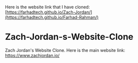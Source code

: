 Here is the website link that I have cloned: [https://farhadtech.github.io/Zach-Jordan/](https://farhadtech.github.io/Farhad-Rahman/)

# Zach-Jordan-s-Website-Clone
Zach Jordan's Website Clone. Here is the main website link: https://www.zachjordan.io/
